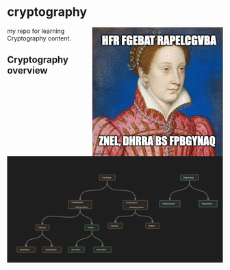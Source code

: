 
# cryptography



<img height=300 align=right src='./history.jpeg'>


my repo for learning Cryptography content.

## Cryptography overview

<img src='cryptography-overview.png'>

